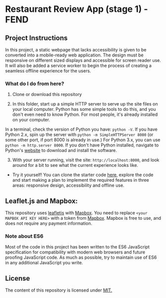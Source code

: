 # Restaurant Review App (stage 1) - FEND

## Project Instructions
In this project, a static webpage that lacks accessibility is given to be converted into a mobile-ready web application. 
The design must be responsive on different sized displays and accessible for screen reader use. It will also be added a 
service worker to begin the process of creating a seamless offline experience for the users.

### What do I do from here?

1. Clone or download this repository

2. In this folder, start up a simple HTTP server to serve up the site files on your local computer. 
Python has some simple tools to do this, and you don't even need to know Python. For most people, it's already installed on your computer. 

In a terminal, check the version of Python you have: `python -V`. If you have Python 2.x, spin up the server with `python -m SimpleHTTPServer 8000` (or some other port, if port 8000 is already in use.) For Python 3.x, you can use `python -m http.server 8000`. If you don't have Python installed, navigate to Python's [website](https://www.python.org/) to download and install the software.

3. With your server running, visit the site: `http://localhost:8000`, and look around for a bit to see what the current experience looks like.

- Try it yourself! You can clone the starter code [here](https://github.com/udacity/mws-restaurant-stage-1), explore the code and 
start making a plan to implement the required features in three areas: responsive design, accessibility and offline use.

## Leaflet.js and Mapbox:

This repository uses [leafletjs](https://leafletjs.com/) with [Mapbox](https://www.mapbox.com/). You need to replace `<your MAPBOX API KEY HERE>` with a token from [Mapbox](https://www.mapbox.com/). Mapbox is free to use, and does not require any payment information. 

### Note about ES6

Most of the code in this project has been written to the ES6 JavaScript specification for compatibility with modern web browsers and future proofing JavaScript code. As much as possible, try to maintain use of ES6 in any additional JavaScript you write. 

## License
The content of this repository is licensed under [MIT.](https://choosealicense.com/licenses/mit/)
